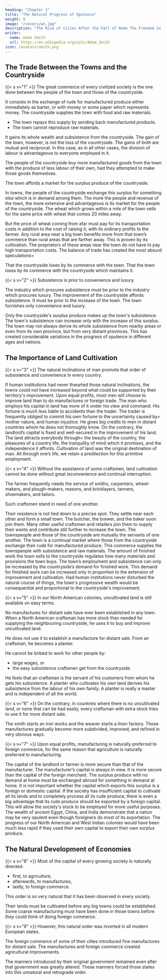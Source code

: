 ```yaml
---
heading: "Chapter 1"
title: "The Natural Progress of Opulence"
weight: 8
image: "/covers/wn.jpg"
description: "The Rise of Cities After the Fall of Rome The Freedom in European Towns"
writer:
  name: Adam Smith
  url: https://en.wikipedia.org/wiki/Adam_Smith
icon: /avatars/smith.png
---
```




## The Trade Between the Towns and the Countryside

{{< s v="1" >}} The great commerce of every civilized society is the one done between the people of the town and those of the countryside.

It consists in the exchange of rude for manufactured produce either immediately as barter, or with money or some paper which represents money.
The countryside supplies the town with food and raw materials.

- The town repays this supply by sending back manufactured products.
- The town cannot reproduce raw materials.

It gains its whole wealth and subsistence from the countryside.
The gain of the town, however, is not the loss of the countryside.
The gains of both are mutual and reciprocal.
In this case, as in all other cases, the division of labour is advantageous to everyone employed in it.

The people of the countryside buy more manufactured goods from the town with the produce of less labour of their own, had they attempted to make those goods themselves.

The town affords a market for the surplus produce of the countryside.

In towns, the people of the countryside exchange this surplus for something else which is in demand among them.
The more the people and revenue of the town, the more extensive and advantageous is its market for the people of the countryside.
The wheat which grows within a mile of the town sells for the same price with wheat that comes 20 miles away.

But the price of wheat coming from afar must pay for its transportation costs in addition to the cost of raising it, with its ordinary profits to the farmer.
Any rural area near a big town benefits more from that town’s commerce than rural areas that are farther away.
This is proven by its cultivation.
The proprietors of these areas near the town do not have to pay high transportation costs.
The balance of trade has created the most absurd speculations= 

That the countryside loses by its commerce with the town.
That the town loses by its commerce with the countryside which maintains it.


{{< s v="2" >}} Subsistence is prior to convenience and luxury.

The industry which procures subsistence must be prior to the industry which procures luxury.
The improvement of the countryside affords subsistence.
It must be prior to the increase of the town.
The town furnishes only convenience and luxury.

Only the countryside's surplus produce makes up the town's subsistence.
The town's subsistence can increase only with the increase of this surplus.
The town may not always derive its whole subsistence from nearby areas or even from its own province, but from very distant provinces.
This has created considerable variations in the progress of opulence in different ages and nations.


## The Importance of Land Cultivation

{{< s v="3" >}} The natural inclinations of man promote that order of subsistence and convenience in every country.

If human institutions had never thwarted those natural inclinations, the towns could not have increased beyond what could be supported by their territory's improvement.
Upon equal profits, most men will choose to improve land than to do manufactures or foreign trade.
The man who employs his capital in land has more of it under his view and command.
His fortune is much less liable to accidents than the trader.
The trader is frequently obliged to commit his own fortune to the uncertainty caused by= 
mother nature, and
human injustice.
He gives big credits to men in distant countries whom he does not thoroughly know.
On the contrary, the landlord’s capital is fixed and well-secured in the improvement of his land.
The land attracts everybody through= 
the beauty of the country,
the pleasures of a country life,
the tranquility of mind which it promises, and
the independence it affords.
Cultivation of land was the original destination of man.
All through one’s life, we retain a predilection for this primitive employment.


{{< s v="4" >}} Without the assistance of some craftsmen, land cultivation cannot be done without great inconvenience and continual interruption.

The farmer frequently needs the service of smiths, carpenters, wheel-makers, and plough-makers, masons, and bricklayers, tanners, shoemakers, and tailors.

Such craftsmen stand in need of one another.

Their residence is not tied down to a precise spot.
They settle near each other and form a small town.
The butcher, the brewer, and the baker soon join them.
Many other useful craftsmen and retailers join them to supply their wants and contribute still further to increase the town.
The townspeople and those of the countryside are mutually the servants of one another.
The town is a continual market where those from the countryside exchange their rude for manufactured produce.
This commerce supplies the townspeople with subsistence and raw materials.
The amount of finished work the town sells to the countryside regulates how many materials and provisions the town buys.
The town’s employment and subsistence can only be increased by the countryside’s demand for finished work.
This demand for finished work can be increased only in proportion to the extension of improvement and cultivation.
Had human institutions never disturbed the natural course of things, the town's progressive wealth would be consequential and proportional to the countryside's improvement.


{{< s v="5" >}} In our North American colonies, uncultivated land is still available on easy terms.

No manufactures for distant sale have ever been established in any town.
When a North American craftsman has more stock than needed for supplying the neighbouring countryside, he uses it to buy and improve uncultivated land.

He does not use it to establish a manufacture for distant sale.
From an craftsman, he becomes a planter.

He cannot be bribed to work for other people by:
- large wages, or
- the easy subsistence craftsmen get from the countryside.

He feels that an craftsman is the servant of his customers from whom he gets his subsistence.
A planter who cultivates his own land derives his subsistence from the labour of his own family.
A planter is really a master and is independent of all the world.


{{< s v="6" >}} On the contrary, in countries where there is no uncultivated land, or none that can be had easily, every craftsman with extra stock tries to use it for more distant sale.

The smith starts an iron works and the weaver starts a linen factory.
Those manufactures gradually become more subdivided, improved, and refined in very obvious ways.


{{< s v="7" >}} Upon equal profits, manufacturing is naturally preferred to foreign commerce, for the same reason that agriculture is naturally preferred to manufacturing.

The capital of the landlord or farmer is more secure than that of the manufacturer.
The manufacturer’s capital is always in view.
It is more secure than the capital of the foreign merchant.
The surplus produce with no demand at home must be exchanged abroad for something in demand at home.
It is not important whether the capital which exports this surplus is a foreign or domestic capital.
If the society has insufficient capital to cultivate all its lands and to completely process all its rude produce, there is even a big advantage that its rude produce should be exported by a foreign capital.
This will allow the society's stock to be employed for more useful purposes.
The wealth of ancient Egypt, China, and India demonstrate that a nation may be very opulent even though foreigners do most of its exportation.
The progress of our North American and West Indian colonies would have been much less rapid if they used their own capital to export their own surplus produce.


## The Natural Development of Economies

{{< s v="8" >}} Most of the capital of every growing society is naturally directed:
- first, to agriculture,
- afterwards, to manufactures,
- lastly, to foreign commerce.

This order is so very natural that it has been observed in every society.

Their lands must be cultivated before any big towns could be established.
Some coarse manufacturing must have been done in those towns before they could think of doing foreign commerce.


{{< s v="9" >}} However, this natural order was inverted in all modern European states.

The foreign commerce of some of their cities introduced fine manufactures for distant sale.
The manufactures and foreign commerce created agricultural improvements.

The manners introduced by their original government remained even after that government was greatly altered.
These manners forced those states into this unnatural and retrograde order.